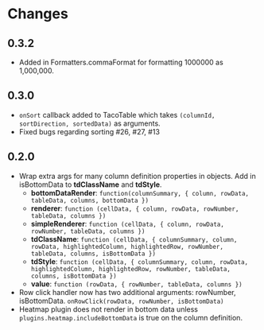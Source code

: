 # Changes

## 0.3.2
- Added in Formatters.commaFormat for formatting 1000000 as 1,000,000.

## 0.3.0
- `onSort` callback added to TacoTable which takes `(columnId, sortDirection, sortedData)` as arguments.
- Fixed bugs regarding sorting #26, #27, #13

## 0.2.0

- Wrap extra args for many column definition properties in objects. Add in isBottomData to **tdClassName** and **tdStyle**.
  - **bottomDataRender**: `function(columnSummary, { column, rowData, tableData, columns, bottomData })`
  - **renderer**: `function (cellData, { column, rowData, rowNumber, tableData, columns })`
  - **simpleRenderer**: `function (cellData, { column, rowData, rowNumber, tableData, columns })`
  - **tdClassName**: `function (cellData, { columnSummary, column, rowData, highlightedColumn, highlightedRow, rowNumber, tableData, columns, isBottomData })`
  - **tdStyle**: `function (cellData, { columnSummary, column, rowData, highlightedColumn, highlightedRow, rowNumber, tableData, columns, isBottomData })`
  - **value**: `function (rowData, { rowNumber, tableData, columns })`
- Row click handler now has two additional arguments: rowNumber, isBottomData. `onRowClick(rowData, rowNumber, isBottomData)`
- Heatmap plugin does not render in bottom data unless `plugins.heatmap.includeBottomData` is true on the column definition.
